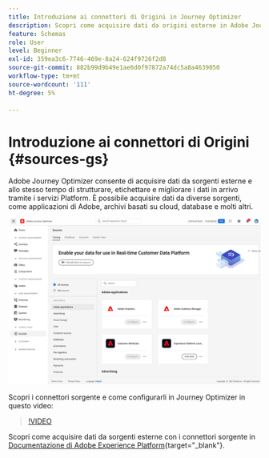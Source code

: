 ```yaml
---
title: Introduzione ai connettori di Origini in Journey Optimizer
description: Scopri come acquisire dati da origini esterne in Adobe Journey Optimizer
feature: Schemas
role: User
level: Beginner
exl-id: 359ea3c6-7746-469e-8a24-624f9726f2d8
source-git-commit: 882b99d9b49e1ae6d0f97872a74dc5a8a4639050
workflow-type: tm+mt
source-wordcount: '111'
ht-degree: 5%

---
```


# Introduzione ai connettori di Origini {#sources-gs}

Adobe Journey Optimizer consente di acquisire dati da sorgenti esterne e allo stesso tempo di strutturare, etichettare e migliorare i dati in arrivo tramite i servizi Platform. È possibile acquisire dati da diverse sorgenti, come applicazioni di Adobe, archivi basati su cloud, database e molti altri.

![](assets/sources-home.png)

Scopri i connettori sorgente e come configurarli in Journey Optimizer in questo video:

>[!VIDEO](https://video.tv.adobe.com/v/335919?quality=12)

Scopri come acquisire dati da sorgenti esterne con i connettori sorgente in [Documentazione di Adobe Experience Platform](https://experienceleague.adobe.com/docs/experience-platform/sources/home.html?lang=it){target=&quot;_blank&quot;}.
